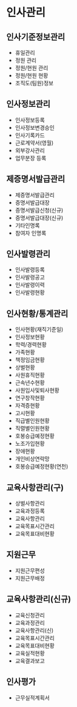 # 인사관리

## 인사기준정보관리
- 휴일관리
- 정원 관리
- 정원/현원 관리
- 정원/현원 현황
- 조직도(팀원)정보

## 인사정보관리
- 인사정보등록
- 인사정보변경승인
- 인사기록카드
- 근로계약서(영월)
- 외부강사관리
- 업무분장 등록

## 제증명서발급관리
- 제증명서발급관리
- 증명서발급대장
- 증명서발급신청(신규)
- 증명서발급대장(신규)
- 기타인명록
- 참여자 인명록

## 인사발령관리
- 인사발령등록
- 인사발령공고
- 인사발령이력
- 인사발령현황

## 인사현황/통계관리
- 인사현황(재직기준일)
- 인사정보현황
- 학력/경력현황
- 가족현황
- 책정임금현황
- 상벌현황
- 사원휴직현황
- 근속년수현황
- 사원입사및퇴사현황
- 연구창작현황
- 자격증현황
- 고시현황
- 직급별인원현황
- 직렬별인원현황
- 호봉승급예정현황
- 노조가입현황
- 장애현황
- 개인비상연락망
- 호봉승급예정현황(연천)

## 교육사항관리(구)
- 상벌사항관리
- 교육과정등록
- 교육사항관리
- 교육목표시간관리
- 교육목표대비현황

## 지원근무
- 지원근무편성
- 지원근무배정

## 교육사항관리(신규)
- 교육신청관리
- 교육과정관리
- 교육사항관리(신)
- 교육목표시간관리
- 교육목표대비현황
- 교육실적현황
- 교육결과보고

## 인사평가
- 근무실적계획서 